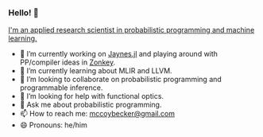 ### Hello! 👋

[I'm an applied research scientist in probabilistic programming and machine learning.](https://femtomc.github.io/)

- 🔭 I’m currently working on [Jaynes.jl](https://github.com/femtomc/Jaynes.jl) and playing around with PP/compiler ideas in [Zonkey](https://github.com/femtomc/zonkey).
- 🌱 I’m currently learning about MLIR and LLVM.
- 👯 I’m looking to collaborate on probabilistic programming and programmable inference.
- 🤔 I’m looking for help with functional optics.
- 💬 Ask me about probabilistic programming.
- 📫 How to reach me: mccoybecker@gmail.com
- 😄 Pronouns: he/him
